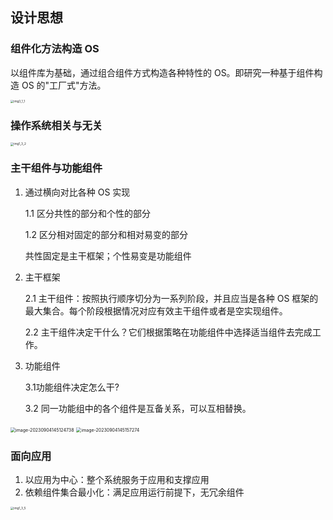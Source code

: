 ## 设计思想

### 组件化方法构造 OS

以组件库为基础，通过组合组件方式构造各种特性的 OS。即研究一种基于组件构造 OS 的"工厂式"方法。

<img src="D:\img1_3_1.png" alt="img3_1_1" style="zoom: 33%;" />

### 操作系统相关与无关

<img src="D:\img1_3_2.png" alt="img1_3_2" style="zoom: 33%;" />

### 主干组件与功能组件

1. 通过横向对比各种 OS 实现

   1.1 区分共性的部分和个性的部分

   1.2 区分相对固定的部分和相对易变的部分

   共性固定是主干框架；个性易变是功能组件

2. 主干框架

   2.1 主干组件：按照执行顺序切分为一系列阶段，并且应当是各种 OS 框架的最大集合。每个阶段根据情况对应有效主干组件或者是空实现组件。

   2.2 主干组件决定干什么？它们根据策略在功能组件中选择适当组件去完成工作。

3. 功能组件

   3.1功能组件决定怎么干?

   3.2 同一功能组中的各个组件是互备关系，可以互相替换。

<img src="D:\img1_3_3.png" alt="image-20230904145124738" style="zoom: 50%;" />

<img src="D:\img1_3_4.png" alt="image-20230904145157274" style="zoom:50%;" />

### 面向应用

1) 以应用为中心：整个系统服务于应用和支撑应用
2) 依赖组件集合最小化：满足应用运行前提下，无冗余组件

<img src="D:\img1_3_5.png" alt="img1_3_5" style="zoom: 33%;" />

